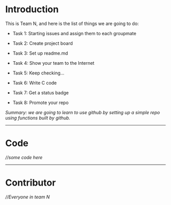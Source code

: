 # Introduction
This is Team N, and here is the list of things we are going to do:

* Task 1: Starting issues and assign them to each groupmate

* Task 2: Create project board

* Task 3: Set up readme.md

* Task 4: Show your team to the Internet

* Task 5: Keep checking...

* Task 6: Write C code

* Task 7: Get a status badge

* Task 8: Promote your repo

*Summary: we are going to learn to use github by setting up a simple repo using functions built by github.*

---

# Code
*//some code here*
 
 ---
 
# Contributor
*//Everyone in team N*

